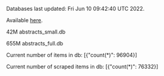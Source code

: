 Databases last updated: Fri Jun 10 09:42:40 UTC 2022. 

Available [here](https://github.com/cbeauhilton/ash-db/releases).


42M	abstracts_small.db

655M	abstracts_full.db

Current number of items in db:
[{"count(*)": 96904}]

Current number of scraped items in db:
[{"count(*)": 76332}]
